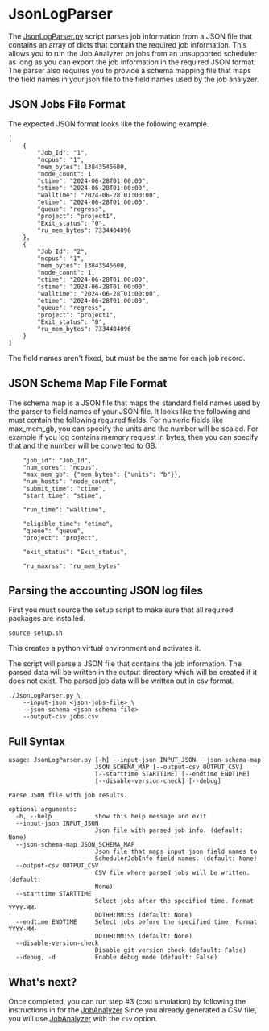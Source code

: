 # JsonLogParser

The [JsonLogParser.py](https://github.com/aws-samples/hpc-cost-simulator/blob/main/JsonLogParser.py) script parses job information from a JSON file that contains an array of dicts that contain the required job information.
This allows you to run the Job Analyzer on jobs from an unsupported scheduler as long as you can export the job information in the required JSON format.
The parser also requires you to provide a schema mapping file that maps the field names in your json file to the field names used
by the job analyzer.

## JSON Jobs File Format

The expected JSON format looks like the following example.

```
[
    {
        "Job_Id": "1",
        "ncpus": "1",
        "mem_bytes": 13843545600,
        "node_count": 1,
        "ctime": "2024-06-28T01:00:00",
        "stime": "2024-06-28T01:00:00",
        "walltime": "2024-06-28T01:00:00",
        "etime": "2024-06-28T01:00:00",
        "queue": "regress",
        "project": "project1",
        "Exit_status": "0",
        "ru_mem_bytes": 7334404096
    },
    {
        "Job_Id": "2",
        "ncpus": "1",
        "mem_bytes": 13843545600,
        "node_count": 1,
        "ctime": "2024-06-28T01:00:00",
        "stime": "2024-06-28T01:00:00",
        "walltime": "2024-06-28T01:00:00",
        "etime": "2024-06-28T01:00:00",
        "queue": "regress",
        "project": "project1",
        "Exit_status": "0",
        "ru_mem_bytes": 7334404096
    }
]
```

The field names aren't fixed, but must be the same for each job record.

## JSON Schema Map File Format

The schema map is a JSON file that maps the standard field names used by the parser to field names of your JSON file.
It looks like the following and must contain the following required fields.
For numeric fields like max_mem_gb, you can specify the units and the number will be scaled.
For example if you log contains memory request in bytes, then you can specify that and the number will be converted to GB.

```
    "job_id": "Job_Id",
    "num_cores": "ncpus",
    "max_mem_gb": {"mem_bytes": {"units": "b"}},
    "num_hosts": "node_count",
    "submit_time": "ctime",
    "start_time": "stime",

    "run_time": "walltime",

    "eligible_time": "etime",
    "queue": "queue",
    "project": "project",

    "exit_status": "Exit_status",

    "ru_maxrss": "ru_mem_bytes"
```

## Parsing the accounting JSON log files

First you must source the setup script to make sure that all required packages are installed.

```
source setup.sh
```

This creates a python virtual environment and activates it.

The script will parse a JSON file that contains the job information.
The parsed data will be written in the output directory which will be created if it does not exist.
The parsed job data will be written out in csv format.

```
./JsonLogParser.py \
    --input-json <json-jobs-file> \
    --json-schema <json-schema-file>
    --output-csv jobs.csv
```

## Full Syntax
```
usage: JsonLogParser.py [-h] --input-json INPUT_JSON --json-schema-map
                        JSON_SCHEMA_MAP [--output-csv OUTPUT_CSV]
                        [--starttime STARTTIME] [--endtime ENDTIME]
                        [--disable-version-check] [--debug]

Parse JSON file with job results.

optional arguments:
  -h, --help            show this help message and exit
  --input-json INPUT_JSON
                        Json file with parsed job info. (default: None)
  --json-schema-map JSON_SCHEMA_MAP
                        Json file that maps input json field names to
                        SchedulerJobInfo field names. (default: None)
  --output-csv OUTPUT_CSV
                        CSV file where parsed jobs will be written. (default:
                        None)
  --starttime STARTTIME
                        Select jobs after the specified time. Format YYYY-MM-
                        DDTHH:MM:SS (default: None)
  --endtime ENDTIME     Select jobs before the specified time. Format YYYY-MM-
                        DDTHH:MM:SS (default: None)
  --disable-version-check
                        Disable git version check (default: False)
  --debug, -d           Enable debug mode (default: False)
```

## What's next?

Once completed, you can run step #3 (cost simulation) by following the instructions in for the [JobAnalyzer](JobAnalyzer.md)
Since you already generated a CSV file, you will use [JobAnalyzer](JobAnalyzer.md) with the `csv` option.
